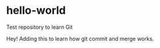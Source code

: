 # hello-world
Test repository to learn Git

Hey! Adding this to learn how git commit and merge works.
